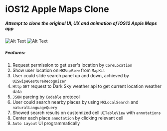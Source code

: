 # iOS12 Apple Maps Clone

##### Attempt to clone the original UI, UX and animation of iOS12 Apple Maps app

![Alt Text](https://media.giphy.com/media/5n9q1iy4mE0JEMoxkN/giphy.gif) ![Alt Text](https://media.giphy.com/media/5wFUxlmrZnd1D2SR5G/giphy.gif)

##### Features:
1. Request permission to get user's location by `CoreLocation`
2. Show user location on `MKMapView` from `MapKit`
3. User could slide search panel up and down, achieved by `UISwipeGestureRecognizer`
4. `Http` `GET` request to Dark Sky weather api to get current location weather data
5. `JSON` parcing by `Codable` protocol
6. User could search nearby places by using `MKLocalSearch` and `naturalLanguageQuery`
7. Showed search results on customized cell `UITableView` with `annotations`
8. Center each place `annotation` by clicking relevant cell
9. `Auto Layout` UI programmatically
